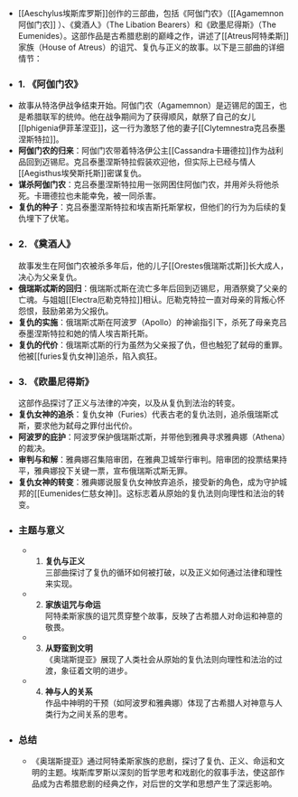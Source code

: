 - [[Aeschylus埃斯库罗斯]]创作的三部曲，包括《阿伽门农》（[[Agamemnon阿伽门农]] ）、《奠酒人》（The Libation Bearers）和《欧墨尼得斯》（The Eumenides）。这部作品是古希腊悲剧的巅峰之作，讲述了[[Atreus阿特柔斯]]家族（House of Atreus）的诅咒、复仇与正义的故事。以下是三部曲的详细情节：
- ### 1. **《阿伽门农》**
- 故事从特洛伊战争结束开始。阿伽门农（Agamemnon）是迈锡尼的国王，也是希腊联军的统帅。他在战争期间为了获得顺风，献祭了自己的女儿[[Iphigenia伊菲革涅亚]]，这一行为激怒了他的妻子[[Clytemnestra克吕泰墨涅斯特拉]]。
- **阿伽门农的归来**：阿伽门农带着特洛伊公主[[Cassandra卡珊德拉]]作为战利品回到迈锡尼。克吕泰墨涅斯特拉假装欢迎他，但实际上已经与情人[[Aegisthus埃癸斯托斯]]密谋复仇。
- **谋杀阿伽门农**：克吕泰墨涅斯特拉用一张网困住阿伽门农，并用斧头将他杀死。卡珊德拉也未能幸免，被一同杀害。
- **复仇的种子**：克吕泰墨涅斯特拉和埃吉斯托斯掌权，但他们的行为为后续的复仇埋下了伏笔。
- ### 2. **《奠酒人》**
  故事发生在阿伽门农被杀多年后，他的儿子[[Orestes俄瑞斯忒斯]]长大成人，决心为父亲复仇。
- **俄瑞斯忒斯的回归**：俄瑞斯忒斯在流亡多年后回到迈锡尼，用酒祭奠了父亲的亡魂。与姐姐[[Electra厄勒克特拉]]相认。厄勒克特拉一直对母亲的背叛心怀怨恨，鼓励弟弟为父报仇。
- **复仇的实施**：俄瑞斯忒斯在阿波罗（Apollo）的神谕指引下，杀死了母亲克吕泰墨涅斯特拉和她的情人埃吉斯托斯。
- **复仇的代价**：俄瑞斯忒斯的行为虽然为父亲报了仇，但也触犯了弑母的重罪。他被[[furies复仇女神]]追杀，陷入疯狂。
- ### 3. **《欧墨尼得斯》**
  这部作品探讨了正义与法律的冲突，以及从复仇到法治的转变。
- **复仇女神的追杀**：复仇女神（Furies）代表古老的复仇法则，追杀俄瑞斯忒斯，要求他为弑母之罪付出代价。
- **阿波罗的庇护**：阿波罗保护俄瑞斯忒斯，并带他到雅典寻求雅典娜（Athena）的裁决。
- **审判与和解**：雅典娜召集陪审团，在雅典卫城举行审判。陪审团的投票结果持平，雅典娜投下关键一票，宣布俄瑞斯忒斯无罪。
- **复仇女神的转变**：雅典娜说服复仇女神放弃追杀，接受新的角色，成为守护城邦的[[Eumenides仁慈女神]]。这标志着从原始的复仇法则向理性和法治的转变。
- ### 主题与意义
	- 1. **复仇与正义**  
	   三部曲探讨了复仇的循环如何被打破，以及正义如何通过法律和理性来实现。
	- 2. **家族诅咒与命运**  
	   阿特柔斯家族的诅咒贯穿整个故事，反映了古希腊人对命运和神意的敬畏。
	- 3. **从野蛮到文明**  
	   《奥瑞斯提亚》展现了人类社会从原始的复仇法则向理性和法治的过渡，象征着文明的进步。
	- 4. **神与人的关系**  
	   作品中神明的干预（如阿波罗和雅典娜）体现了古希腊人对神意与人类行为之间关系的思考。
- ### 总结
	- 《奥瑞斯提亚》通过阿特柔斯家族的悲剧，探讨了复仇、正义、命运和文明的主题。埃斯库罗斯以深刻的哲学思考和戏剧化的叙事手法，使这部作品成为古希腊悲剧的经典之作，对后世的文学和思想产生了深远影响。